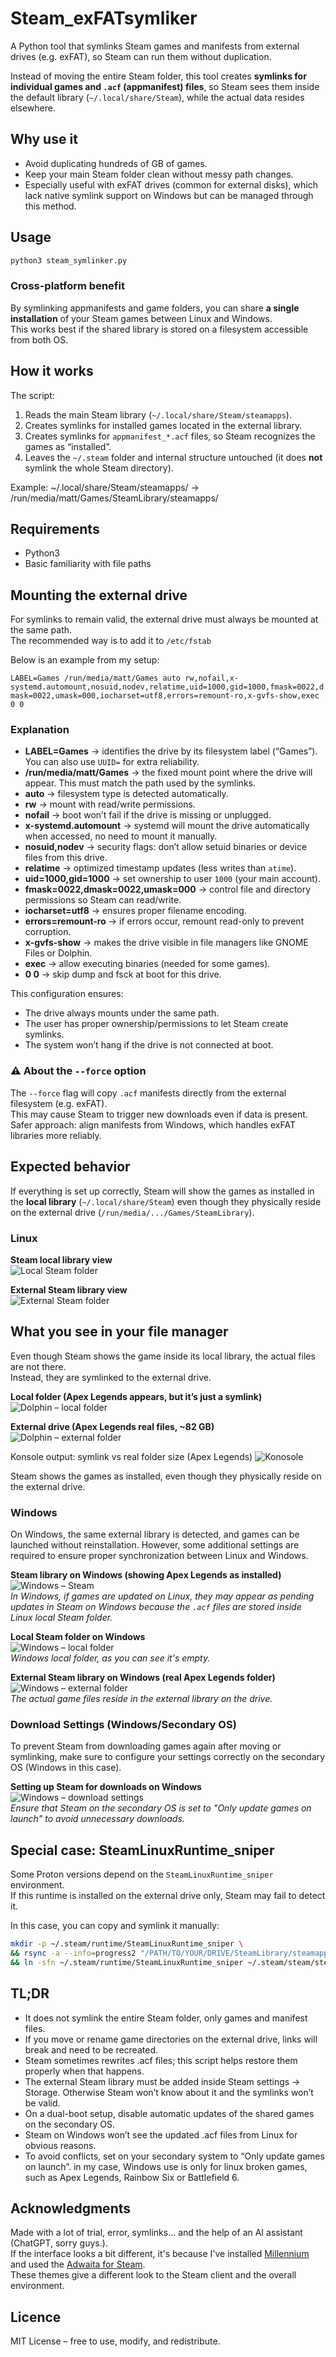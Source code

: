 # Steam_exFATsymliker
A Python tool that symlinks Steam games and manifests from external drives (e.g. exFAT), so Steam can run them without duplication.

Instead of moving the entire Steam folder, this tool creates **symlinks for individual games and `.acf` (appmanifest) files**, so Steam sees them inside the default library (`~/.local/share/Steam`), while the actual data resides elsewhere.

## Why use it
- Avoid duplicating hundreds of GB of games.  
- Keep your main Steam folder clean without messy path changes.  
- Especially useful with exFAT drives (common for external disks), which lack native symlink support on Windows but can be managed through this method.

## Usage
```bash
python3 steam_symlinker.py
```

### Cross-platform benefit
By symlinking appmanifests and game folders, you can share **a single installation** of your Steam games between Linux and Windows.  
This works best if the shared library is stored on a filesystem accessible from both OS. 

## How it works
The script:
1. Reads the main Steam library (`~/.local/share/Steam/steamapps`).
2. Creates symlinks for installed games located in the external library.
3. Creates symlinks for `appmanifest_*.acf` files, so Steam recognizes the games as “installed”.
4. Leaves the `~/.steam` folder and internal structure untouched (it does **not** symlink the whole Steam directory).

Example: ~/.local/share/Steam/steamapps/ -> /run/media/matt/Games/SteamLibrary/steamapps/

## Requirements
- Python3
- Basic familiarity with file paths

## Mounting the external drive

For symlinks to remain valid, the external drive must always be mounted at the same path.  
The recommended way is to add it to `/etc/fstab`

Below is an example from my setup:

`LABEL=Games /run/media/matt/Games auto rw,nofail,x-systemd.automount,nosuid,nodev,relatime,uid=1000,gid=1000,fmask=0022,dmask=0022,umask=000,iocharset=utf8,errors=remount-ro,x-gvfs-show,exec 0 0`


### Explanation
- **LABEL=Games** → identifies the drive by its filesystem label (“Games”). You can also use `UUID=` for extra reliability.  
- **/run/media/matt/Games** → the fixed mount point where the drive will appear. This must match the path used by the symlinks.  
- **auto** → filesystem type is detected automatically.  
- **rw** → mount with read/write permissions.  
- **nofail** → boot won’t fail if the drive is missing or unplugged.  
- **x-systemd.automount** → systemd will mount the drive automatically when accessed, no need to mount it manually.  
- **nosuid,nodev** → security flags: don’t allow setuid binaries or device files from this drive.  
- **relatime** → optimized timestamp updates (less writes than `atime`).  
- **uid=1000,gid=1000** → set ownership to user `1000` (your main account).  
- **fmask=0022,dmask=0022,umask=000** → control file and directory permissions so Steam can read/write.  
- **iocharset=utf8** → ensures proper filename encoding.  
- **errors=remount-ro** → if errors occur, remount read-only to prevent corruption.  
- **x-gvfs-show** → makes the drive visible in file managers like GNOME Files or Dolphin.  
- **exec** → allow executing binaries (needed for some games).  
- **0 0** → skip dump and fsck at boot for this drive.  

This configuration ensures:
- The drive always mounts under the same path.  
- The user has proper ownership/permissions to let Steam create symlinks.  
- The system won’t hang if the drive is not connected at boot.  

### ⚠️ About the `--force` option  
The `--force` flag will copy `.acf` manifests directly from the external filesystem (e.g. exFAT).  
This may cause Steam to trigger new downloads even if data is present.  
Safer approach: align manifests from Windows, which handles exFAT libraries more reliably.  


## Expected behavior

If everything is set up correctly, Steam will show the games as installed in the **local library** (`~/.local/share/Steam`) even though they physically reside on the external drive (`/run/media/.../Games/SteamLibrary`).

### Linux 

**Steam local library view**  
![Local Steam folder](assets/localfolder.png)

**External Steam library view**  
![External Steam folder](assets/gamesfolder.png)

## What you see in your file manager

Even though Steam shows the game inside its local library, the actual files are not there.  
Instead, they are symlinked to the external drive.

**Local folder (Apex Legends appears, but it’s just a symlink)**  
![Dolphin – local folder](assets/dolphin_local.png)

**External drive (Apex Legends real files, ~82 GB)**  
![Dolphin – external folder](assets/dolphin_exFATfolder.png)

Konsole output: symlink vs real folder size (Apex Legends)
![Konosole](assets/konsole.png)


Steam shows the games as installed, even though they physically reside on the external drive.  


### Windows
On Windows, the same external library is detected, and games can be launched without reinstallation. However, some additional settings are required to ensure proper synchronization between Linux and Windows.

**Steam library on Windows (showing Apex Legends as installed)**  
![Windows – Steam](assets/windows_steampendinnupdate.png)  
*In Windows, if games are updated on Linux, they may appear as pending updates in Steam on Windows because the `.acf` files are stored inside Linux local Steam folder.*

**Local Steam folder on Windows**  
![Windows – local folder](assets/windows_cfolder.png)  
*Windows local folder, as you can see it's empty.*

**External Steam library on Windows (real Apex Legends folder)**  
![Windows – external folder](assets/windows_dfolder.png)  
*The actual game files reside in the external library on the drive.*

### Download Settings (Windows/Secondary OS)
To prevent Steam from downloading games again after moving or symlinking, make sure to configure your settings correctly on the secondary OS (Windows in this case).

**Setting up Steam for downloads on Windows**  
![Windows – download settings](assets/windows_downloadsettings.png)  
*Ensure that Steam on the secondary OS is set to "Only update games on launch" to avoid unnecessary downloads.*


## Special case: SteamLinuxRuntime_sniper

Some Proton versions depend on the `SteamLinuxRuntime_sniper` environment.  
If this runtime is installed on the external drive only, Steam may fail to detect it.  

In this case, you can copy and symlink it manually:

```bash
mkdir -p ~/.steam/runtime/SteamLinuxRuntime_sniper \
&& rsync -a --info=progress2 "/PATH/TO/YOUR/DRIVE/SteamLibrary/steamapps/common/SteamLinuxRuntime_sniper/" ~/.steam/runtime/SteamLinuxRuntime_sniper/ \
&& ln -sfn ~/.steam/runtime/SteamLinuxRuntime_sniper ~/.steam/steam/steamapps/common/SteamLinuxRuntime_sniper
```

## TL;DR
- It does not symlink the entire Steam folder, only games and manifest files.
- If you move or rename game directories on the external drive, links will break and need to be recreated.
- Steam sometimes rewrites .acf files; this script helps restore them properly when that happens.
- The external Steam library must be added inside Steam settings → Storage. Otherwise Steam won’t know about it and the symlinks won’t be valid.
- On a dual-boot setup, disable automatic updates of the shared games on the secondary OS.
- Steam on Windows won’t see the updated .acf files from Linux for obvious reasons.
- To avoid conflicts, set on your secondary system to “Only update games on launch”. in my case, Windows use is only for linux broken games, such as Apex Legends, Rainbow Six or Battlefield 6.

## Acknowledgments
Made with a lot of trial, error, symlinks… and the help of an AI assistant (ChatGPT, sorry guys.).  
If the interface looks a bit different, it's because I've installed [Millennium](https://github.com/SteamClientHomebrew/Millennium) and used the [Adwaita for Steam](https://github.com/tkashkin/Adwaita-for-Steam).  
These themes give a different look to the Steam client and the overall environment.

## Licence
MIT License – free to use, modify, and redistribute.
